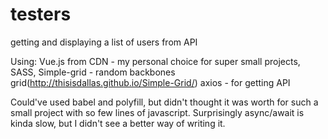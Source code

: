 # testers
getting and displaying a list of users from API

Using:
Vue.js from CDN - my personal choice for super small projects,
SASS,
Simple-grid - random backbones grid(http://thisisdallas.github.io/Simple-Grid/)
axios - for getting API

Could've used babel and polyfill, but didn't thought it was worth for such a small project with so few lines of javascript.
Surprisingly async/await is kinda slow, but I didn't see a better way of writing it.
